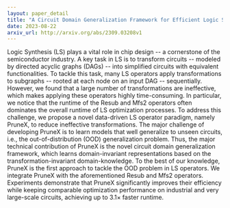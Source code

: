 ```yaml
---
layout: paper_detail
title: "A Circuit Domain Generalization Framework for Efficient Logic Synthesis in Chip Design"
date: 2023-08-22
arxiv_url: http://arxiv.org/abs/2309.03208v1
---
```


Logic Synthesis (LS) plays a vital role in chip design -- a cornerstone of the semiconductor industry. A key task in LS is to transform circuits -- modeled by directed acyclic graphs (DAGs) -- into simplified circuits with equivalent functionalities. To tackle this task, many LS operators apply transformations to subgraphs -- rooted at each node on an input DAG -- sequentially. However, we found that a large number of transformations are ineffective, which makes applying these operators highly time-consuming. In particular, we notice that the runtime of the Resub and Mfs2 operators often dominates the overall runtime of LS optimization processes. To address this challenge, we propose a novel data-driven LS operator paradigm, namely PruneX, to reduce ineffective transformations. The major challenge of developing PruneX is to learn models that well generalize to unseen circuits, i.e., the out-of-distribution (OOD) generalization problem. Thus, the major technical contribution of PruneX is the novel circuit domain generalization framework, which learns domain-invariant representations based on the transformation-invariant domain-knowledge. To the best of our knowledge, PruneX is the first approach to tackle the OOD problem in LS operators. We integrate PruneX with the aforementioned Resub and Mfs2 operators. Experiments demonstrate that PruneX significantly improves their efficiency while keeping comparable optimization performance on industrial and very large-scale circuits, achieving up to $3.1\times$ faster runtime.
